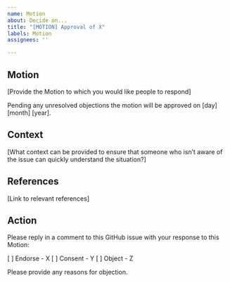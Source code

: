 ```yaml
---
name: Motion
about: Decide on...
title: "[MOTION] Approval of X"
labels: Motion
assignees: ''

---
```


## Motion

[Provide the Motion to which you would like people to respond]

Pending any unresolved objections the motion will be approved on [day] [month] [year].

## Context

[What context can be provided to ensure that someone who isn’t aware of the issue can quickly understand the situation?]

## References

[Link to relevant references]

## Action

Please reply in a comment to this GitHub issue with your response to this Motion:

[ ] Endorse - X
[ ] Consent - Y
[ ] Object - Z

Please provide any reasons for objection.
